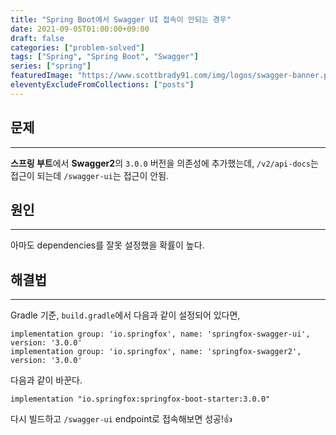 ```yaml
---
title: "Spring Boot에서 Swagger UI 접속이 안되는 경우"
date: 2021-09-05T01:00:00+09:00
draft: false
categories: ["problem-solved"]
tags: ["Spring", "Spring Boot", "Swagger"]
series: ["spring"]
featuredImage: "https://www.scottbrady91.com/img/logos/swagger-banner.png"
eleventyExcludeFromCollections: ["posts"]
---
```


## 문제

---

**스프링 부트**에서 **Swagger2**의 `3.0.0` 버전을 의존성에 추가했는데, `/v2/api-docs`는 접근이 되는데 `/swagger-ui`는 접근이 안됨.

## 원인

---

아마도 dependencies를 잘못 설정했을 확률이 높다.

## 해결법

---

Gradle 기준, `build.gradle`에서 다음과 같이 설정되어 있다면,

```
implementation group: 'io.springfox', name: 'springfox-swagger-ui', version: '3.0.0'
implementation group: 'io.springfox', name: 'springfox-swagger2', version: '3.0.0'
```

다음과 같이 바꾼다.

```
implementation "io.springfox:springfox-boot-starter:3.0.0"
```

다시 빌드하고 `/swagger-ui` endpoint로 접속해보면 성공!👍
